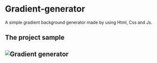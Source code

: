 # Gradient-generator
A simple gradient background generator made by using Html, Css and Js.


<h2>
  The project sample
<h2/>

![Gradient generator](https://github.com/user-attachments/assets/520587a3-2de8-465d-9b5f-6db3c97519f2)
